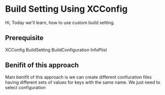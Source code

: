 # Build Setting Using XCConfig

Hi, Today we'll learn, how to use custom build setting.

## Prerequisite
XCConfig
BuildSetting
BuildConfiguration
InfoPlist

## Benifit of this approach

Main benifit of this approach is we can create different confiuration files having different sets of values for keys with the same name.
We just need to select configuration
